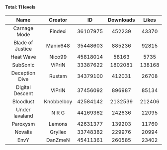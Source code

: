#### Total: 11 levels

| Name | Creator | ID | Downloads | Likes |
|:---:|:---:|:---:|:---:|:---:|
| Carnage Mode | Findexi | 36107975 | 452239 | 43370
| Blade of Justice | Manix648 | 35448603 | 885236 | 92815
| Heat Wave | Nico99 | 45818014 | 58163 | 5735
| SubSonic | ViPriN | 33387622 | 1802081 | 138168
| Deception Dive | Rustam | 34379100 | 412031 | 26708
| Digital Descent | ViPriN | 37456092 | 896987 | 85134
| Bloodlust | Knobbelboy | 42584142 | 2132539 | 212406
| Under lavaland | N R G | 44169362 | 242636 | 22095
| Paroxysm | Lemons | 42631377 | 139203 | 11760
| Novalis | Gryllex | 33748382 | 229976 | 20994
| EnvY | DanZmeN | 45411361 | 260585 | 23402
